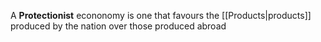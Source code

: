 A **Protectionist** econonomy is one that favours the [[Products|products]] produced by the nation over those produced abroad

#### 